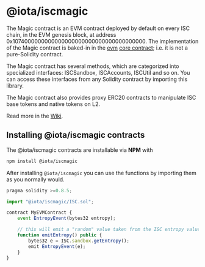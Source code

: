 # @iota/iscmagic

The Magic contract is an EVM contract deployed by default on every ISC chain, in the EVM genesis block, at address 0x1074000000000000000000000000000000000000. The implementation of the Magic contract is baked-in in the [evm](https://wiki.iota.org/shimmer/smart-contracts/guide/core_concepts/core_contracts/evm/) [core contract](https://wiki.iota.org/shimmer/smart-contracts/guide/core_concepts/core_contracts/overview/); i.e. it is not a pure-Solidity contract.

The Magic contract has several methods, which are categorized into specialized interfaces: ISCSandbox, ISCAccounts, ISCUtil and so on. You can access these interfaces from any Solidity contract by importing this library.

The Magic contract also provides proxy ERC20 contracts to manipulate ISC base tokens and native tokens on L2.

Read more in the [Wiki](https://wiki.iota.org/shimmer/smart-contracts/guide/evm/magic/).

## Installing @iota/iscmagic contracts

The @iota/iscmagic contracts are installable via __NPM__ with 

```bash
npm install @iota/iscmagic
```

After installing `@iota/iscmagic` you can use the functions by importing them as you normally would.

```ts
pragma solidity >=0.8.5;

import "@iota/iscmagic/ISC.sol";

contract MyEVMContract {
    event EntropyEvent(bytes32 entropy);

    // this will emit a "random" value taken from the ISC entropy value
    function emitEntropy() public {
        bytes32 e = ISC.sandbox.getEntropy();
        emit EntropyEvent(e);
    }
}

```

